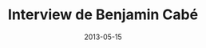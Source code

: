 ---
title: Interview de Benjamin Cabé
tags: [Java, Eclipse Con France]
direct_link: https://marcpezzetti.developpez.com/interviews/eclipse/benjamin-cabe-eclipse-con-france-2013/
image: /images/benjamincabe.jpg
description: Dans le cadre de la conférence Eclipse Con France 2013, Benjamin Cabé présente son parcours, son implication à l'événement, le mode opératoire pour la sélection des présentations et quelques aspects pratiques.
category: Article
date: 2013-05-15
---